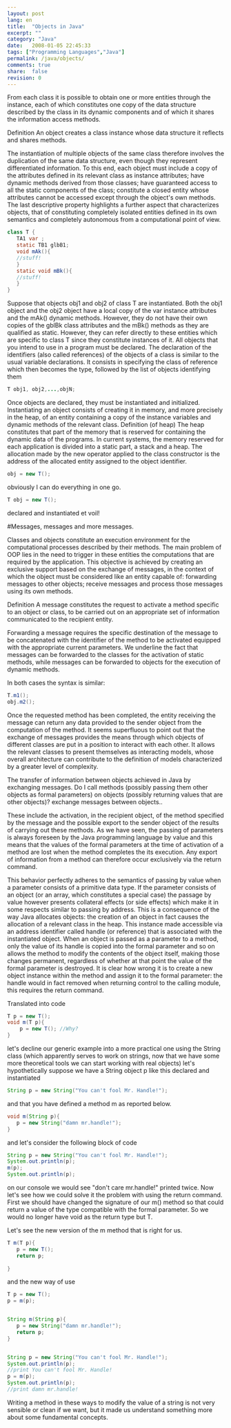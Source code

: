 ```yaml
---
layout: post
lang: en
title:  "Objects in Java"
excerpt: ""
category: "Java"
date:   2008-01-05 22:45:33
tags: ["Programming Languages","Java"]
permalink: /java/objects/
comments: true
share:  false
revision: 0
---
```


From each class it is possible to obtain one or more entities through the instance, each of which constitutes one
copy of the data structure described by the class in its dynamic components and of which it shares the information access methods.

Definition
An object creates a class instance whose data structure it reflects and shares methods.

The instantiation of multiple objects of the same class therefore involves the duplication of the same data structure, even though they represent differentiated information.
To this end, each object must include a copy of the attributes defined in its relevant class as instance attributes;
have dynamic methods derived from those classes; have guaranteed access to all the static components of the class;
constitute a closed entity whose attributes cannot be accessed except through the object's own methods.
The last descriptive property highlights a further aspect that characterizes objects, that of constituting completely isolated entities
defined in its own semantics and completely autonomous from a computational point of view.

```java
class T {
   TA1 var ;
   static TB1 glbB1;
   void mAk(){
   //stuff!
   }
   static void mBk(){
   //stuff!
   }
}
```

Suppose that objects obj1 and obj2 of class T are instantiated.
Both the obj1 object and the obj2 object have a local copy of the var instance attributes and the mAk() dynamic methods.
However, they do not have their own copies of the gblBk class attributes and the mBk() methods as they are qualified as static.
However, they can refer directly to these entities which are specific to class T since they constitute instances of it.
All objects that you intend to use in a program must be declared.
The declaration of the identifiers (also called references) of the objects of a class is similar to the usual variable declarations.
It consists in specifying the class of reference which then becomes the type, followed by the list of objects identifying them

```java
T obj1, obj2,...,objN;
```

Once objects are declared, they must be instantiated and initialized. Instantiating an object consists of creating it in memory,
and more precisely in the heap, of an entity containing a copy of the instance variables and dynamic methods of the relevant class.
Definition (of heap) The heap constitutes that part of the memory that is reserved for containing the dynamic data of the programs.
In current systems, the memory reserved for each application is divided into a static part, a stack and a heap.
The allocation made by the new operator applied to the class constructor is the address of the allocated entity assigned
to the object identifier.

```java
obj = new T();
```

obviously I can do everything in one go.

```java
T obj = new T();
```

declared and instantiated et voil!

#Messages, messages and more messages.

Classes and objects constitute an execution environment for the computational processes described by their methods.
The main problem of OOP lies in the need to trigger in these entities the computations that are required by the application.
This objective is achieved by creating an exclusive support based on the exchange of messages, in the context of which the object must be considered
like an entity capable of: forwarding messages to other objects; receive messages and process those messages using its own methods.

Definition
A message constitutes the request to activate a method specific to an object or class,
to be carried out on an appropriate set of information communicated to the recipient entity.

Forwarding a message requires the specific destination of the message to be concatenated with the identifier of the method to be activated
equipped with the appropriate current parameters.
We underline the fact that messages can be forwarded to the classes for the activation of static methods,
while messages can be forwarded to objects for the execution of dynamic methods.

In both cases the syntax is similar:

```java
T.m1();
obj.m2();
```

Once the requested method has been completed, the entity receiving the message can return any data provided to the sender object
from the computation of the method. It seems superfluous to point out that the exchange of messages provides the means through which objects of
different classes are put in a position to interact with each other. It allows the relevant classes to present themselves as interacting models,
whose overall architecture can contribute to the definition of models characterized by a greater level of complexity.

The transfer of information between objects achieved in Java by exchanging messages.
Do I call methods (possibly passing them other objects as formal parameters) on objects (possibly returning values ​​that are other objects)?
exchange messages between objects..

These include the activation, in the recipient object, of the method specified by the message and the possible export to the sender object
of the results of carrying out these methods. As we have seen, the passing of parameters is always foreseen by the Java programming language
by value and this means that the values ​​of the formal parameters at the time of activation of a method are lost when the method completes the
its execution. Any export of information from a method can therefore occur exclusively via the return command.

This behavior perfectly adheres to the semantics of passing by value when a parameter consists of a primitive data type.
If the parameter consists of an object (or an array, which constitutes a special case) the passage by value however presents
collateral effects (or side effects) which make it in some respects similar to passing by address. This is a consequence of the way Java
allocates objects: the creation of an object in fact causes the allocation of a relevant class in the heap. This instance made accessible
via an address identifier called handle (or reference) that is associated with the instantiated object.
When an object is passed as a parameter to a method, only the value of its handle is copied into the formal parameter and so on
allows the method to modify the contents of the object itself, making those changes permanent, regardless of whether at that point
 the value of the formal parameter is destroyed.
It is clear how wrong it is to create a new object instance within the method and assign it to the formal parameter: the handle would in fact
removed when returning control to the calling module, this requires the return command.

Translated into code

```java
T p = new T();
void m(T p){
    p = new T(); //Why?
}
```

let's decline our generic example into a more practical one using the String class (which apparently serves to work on strings, now that
we have some more theoretical tools we can start working with real objects) let's hypothetically suppose we have a String object p like this
declared and instantiated

```java
String p = new String("You can't fool Mr. Handle!");
```
and that you have defined a method m as reported below.

```java
void m(String p){
   p = new String("damn mr.handle!");
}
```

and let's consider the following block of code

```java
String p = new String("You can't fool Mr. Handle!");
System.out.println(p);
m(p);
System.out.println(p);
```
on our console we would see "don't care mr.handle!" printed twice. Now let's see how we could solve it
the problem with using the return command. First we should have changed the signature of our m() method so that
could return a value of the type compatible with the formal parameter. So we would no longer have void as the return type but T.

Let's see the new version of the m method that is right for us.

```java
T m(T p){
   p = new T(); 
   return p;
   
}
```
and the new way of use
```java
T p = new T();
p = m(p);
```



```java

String m(String p){
   p = new String("damn mr.handle!");
   return p;
}


String p = new String("You can't fool Mr. Handle!");
System.out.println(p);
//print You can't fool Mr. Handle!
p = m(p);
System.out.println(p);
//print damn mr.handle!
```

Writing a method in these ways to modify the value of a string is not very sensible or clean if we want, but
it made us understand something more about some fundamental concepts.

